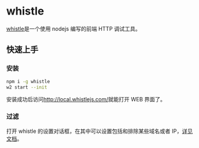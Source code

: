 # whistle

[whistle](https://github.com/avwo/whistle)是一个使用 nodejs 编写的前端 HTTP 调试工具。

## 快速上手

### 安装

```sh
npm i -g whistle
w2 start --init
```

安装成功后访问<http://local.whistlejs.com/>就能打开 WEB 界面了。

### 过滤

打开 whistle 的设置对话框，在其中可以设置包括和排除某些域名或者 IP，[详见文档](http://wproxy.org/whistle/webui/filter.html)。
